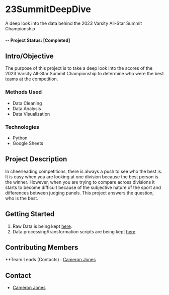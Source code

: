 # 23SummitDeepDive
A deep look into the data behind the 2023 Varsity All-Star Summit Championship
#### -- Project Status: [Completed]

## Intro/Objective
The purpose of this project is to take a deep look into the scores of the 2023 Varsity All-Star Summit Championship to determine who were the best teams at the competition.

### Methods Used
* Data Cleaning
* Data Analysis
* Data Visualization

### Technologies
* Python
* Google Sheets

## Project Description
In cheerleading competitions, there is always a push to see who the best is. It is easy when you are looking at one division because the best person is the winner. However, when you are trying to compare across divisions it starts to become difficult because of the subjective nature of the sport and differences between judging panels. This project answers the question, who is the best.


## Getting Started

1. Raw Data is being kept [here](https://docs.google.com/spreadsheets/d/1GY99iC1dWVdMKBqWc-7tEyfcs4JwBLWTCICWJVBO4Ps/edit?usp=sharing).    
2. Data processing/transformation scripts are being kept [here](https://github.com/TheCameronJones/23SummitDeepDive/blob/main/Summit2023DeepDive.ipynb)


## Contributing Members

**Team Leads (Contacts) : [Cameron Jones](https://github.com/[thecameronjones])



## Contact
* [Cameron Jones](cameron.michael.jones@gmail.com)

